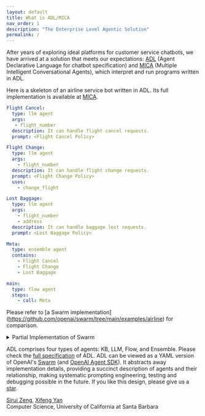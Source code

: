 ```yaml
---
layout: default
title: What is ADL/MICA
nav_order: 1
description: "The Enterprise Level Agentic Solution"
permalink: /
---
```

After years of exploring ideal platforms for customer service chatbots, we have arrived at a solution that meets our expectations: [ADL](https://arxiv.org/abs/2504.14787) (Agent Declarative Language for chatbot specification) and [MICA](https://github.com/Mica-labs/MICA) (Multiple Intelligent Conversational Agents), which interpret and run programs written in ADL.

Here is a skeleton of an airline service bot written in ADL. Its full implementation is available at [MICA](https://github.com/Mica-labs/MICA/tree/main/examples). 

```yaml
Flight Cancel:
  type: llm agent
  args:
   - flight_number
  description: It can handle flight cancel requests.
  prompt: <Flight Cancel Policy>

Flight Change:
  type: llm agent
  args:
    - flight_number
  description: It can handle flight change requests.
  prompt: <Flight Change Policy>
  uses:
    - change_flight

Lost Baggage:
  type: llm agent
  args:
    - flight_number
    - address
  description: It can handle baggage lost requests.
  prompt: <Lost Baggage Policy>

Meta:
  type: ensemble agent
  contains:
    - Flight Cancel
    - Flight Change
    - Lost Baggage

main:
  type: flow agent
  steps:
    - call: Meta
```

Please refer to [a Swarm implementation] (https://github.com/openai/swarm/tree/main/examples/airline) for comparison.
<details>
  <summary>Partial Implementation of Swarm</summary>
  <pre><code>
def transfer_to_flight_modification():
    return flight_modification

def transfer_to_flight_cancel():
    return flight_cancel

def transfer_to_flight_change():
    return flight_change

def transfer_to_lost_baggage():
    return lost_baggage

def transfer_to_triage():
    """Call this function when a user needs to be transferred to a different agent and a different policy.
    For instance, if a user is asking about a topic that is not handled by the current agent, call this function.
    """
    return triage_agent

def triage_instructions(context_variables):
    customer_context = context_variables.get("customer_context", None)
    flight_context = context_variables.get("flight_context", None)
    return f"""You are to triage a users request, and call a tool to transfer to the right intent.
    Once you are ready to transfer to the right intent, call the tool to transfer to the right intent.
    You dont need to know specifics, just the topic of the request.
    When you need more information to triage the request to an agent, ask a direct question without explaining why you're asking it.
    Do not share your thought process with the user! Do not make unreasonable assumptions on behalf of user.
    The customer context is here: {customer_context}, and flight context is here: {flight_context}"""

triage_agent = Agent(
    name="Triage Agent",
    instructions=triage_instructions,
    functions=[transfer_to_flight_modification, transfer_to_lost_baggage],
)

flight_modification = Agent(
    name="Flight Modification Agent",
    instructions="""You are a Flight Modification Agent for a customer service airlines company.
      You are an expert customer service agent deciding which sub intent the user should be referred to.
You already know the intent is for flight modification related question. First, look at message history and see if you can determine if the user wants to cancel or change their flight.
Ask user clarifying questions until you know whether or not it is a cancel request or change flight request. Once you know, call the appropriate transfer function. Either ask clarifying questions, or call one of your functions, every time.""",
    functions=[transfer_to_flight_cancel, transfer_to_flight_change],
    parallel_tool_calls=False,
)

flight_cancel = Agent(
    name="Flight cancel traversal",
    instructions=STARTER_PROMPT + FLIGHT_CANCELLATION_POLICY,
    functions=[
        escalate_to_agent,
        initiate_refund,
        initiate_flight_credits,
        transfer_to_triage,
        case_resolved,
    ],
)

flight_change = Agent(
    name="Flight change traversal",
    instructions=STARTER_PROMPT + FLIGHT_CHANGE_POLICY,
    functions=[
        escalate_to_agent,
        change_flight,
        valid_to_change_flight,
        transfer_to_triage,
        case_resolved,
    ],
)

lost_baggage = Agent(
    name="Lost baggage traversal",
    instructions=STARTER_PROMPT + LOST_BAGGAGE_POLICY,
    functions=[
        escalate_to_agent,
        initiate_baggage_search,
        transfer_to_triage,
        case_resolved,
    ],
)
  </code></pre>
</details>


ADL comprises four types of agents: KB, LLM, Flow, and Ensemble. Please check the [full specification](https://arxiv.org/pdf/2504.14787) of ADL.  ADL can be viewed as a YAML version of OpenAI's [Swarm](https://github.com/openai/swarm) (and [OpenAI Agent SDK](https://platform.openai.com/docs/guides/agents-sdk)).  It  abstracts away implementation details, providing a succinct description of agents and their relationship, making systematic prompting engineering, testing and debugging possible in the future. If you like this design, please give us a [star](https://github.com/Mica-labs/MICA#staying-ahead). 

[Sirui Zeng](https://siruizeng011.github.io/), [Xifeng Yan](https://sites.cs.ucsb.edu/~xyan/)  
Computer Science, University of California at Santa Barbara
